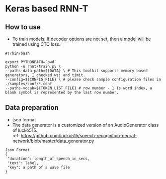 # Keras based RNN-T
## How to use
* To train models. If decoder options are not set, then a model will be trained using CTC loss.
 
```
#!/bin/bash

export PYTHONPATH=`pwd`
python -u rnnt/train.py \
--paths-data-path=${DATA} \ # This toolkit supports memory based generators, I checked wsj and timit.
--config=${CONFIG_FILE} \ # please check sample configuration files in ./samples/conf/*.conf
--paths-vocab=${TOKEN_LIST_FILE} # row number - 1 is word index, a blank symbol is represented by the last row number.
```

## Data preparation
* json format
* The data generator is a customized version of an AudioGenerator class of lucko515.  
ref: https://github.com/lucko515/speech-recognition-neural-network/blob/master/data_generator.py  
```
Json Format
{
 "duration": length_of_speech_in_secs,
 "text": label,
 "key": a path of a wave file
}
```
